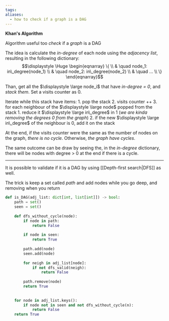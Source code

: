 ```yaml
---
tags: 
aliases:
  - how to check if a graph is a DAG
---
```

**Khan's Algorithm**

Algorithm useful too *check* if a *graph* is a DAG

The idea is calculate the *in-degree* of each node using the *adjacency list*, resulting in the following dictionary:
$$\displaystyle \Huge \begin{eqnarray} 
\{
\\ & \quad node_1: in\_degree(node_1)
\\ & \quad node_2: in\_degree(node_2)
\\ & \quad ...
\\
\}
\end{eqnarray}$$

Than, get all the $\displaystyle \large node_i$ that have *in-degree = 0*, and *stack them*.
Set a visits counter as 0.

Iterate while this stack have items:
	1. pop the stack
	2. visits counter ++
	3. for each neighbour of the $\displaystyle \large node$ popped from the stack
		1. reduce it $\displaystyle \large in\_degree$ in 1 (*we are kinda removing the degrees 0 from the graph*)
		2. if the new $\displaystyle \large in\_degree$ of the neighbour is 0, add it on the stack

At the end, if the visits counter were the same as the number of nodes on the graph, *there is no cycle*. Otherwise, *the graph have cycles*.

The same outcome can be draw by seeing the, in the *in-degree* dictionary, there will be nodes with degree > 0 at the end if there is a cycle.

---

It is possible to validate if it is a DAG by using [[Depth-first search|DFS]] as well.

The trick is keep a set called *path* and add nodes while you go deep, and removing when you return

```python
def is_DAG(adj_list: dict[int, list[int]]) -> bool:
	path = set()
	seen = set()
	
	def dfs_without_cycle(node):
		if node in path:
			return False
		
		if node in seen:
			return True
	
		path.add(node)
		seen.add(node)
	
		for neigh in adj_list[node]:
			if not dfs_valid(neigh):
				return False
	
		path.remove(node)
		return True
	
	
	for node in adj_list.keys():
		if node not in seen and not dfs_without_cycle(n):
			return False
	return True
```


